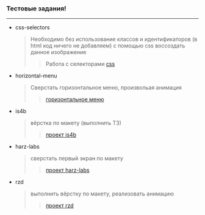 ### Тестовые задания!
---
* css-selectors
  > Необходимо без использование классов и идентификаторов (в html код ничего не добавляем) с помощью css воссоздать данное изображение
  >> Работа с селекторами [css](css-selectors)
* horizontal-menu
  > Сверстать горизонтальное меню, произвольая анимация
  >> [горизонтальное меню](horizontal-menu)
* is4b
  > вёрстка по макету (выполнить ТЗ)
  >> [проект is4b](is4b)
* harz-labs
  > сверстать первый экран по макету
  >> [проект harz-labs](harz-labs)
* rzd
  > выполнить вёрстку по макету, реализовать анимацию
  >> [проект rzd](rzd)
  